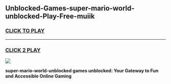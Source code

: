 
## Unblocked-Games-super-mario-world-unblocked-Play-Free-muiik
<h3>
<a href="https://premium76.site?title=super-mario-world-unblocked&ref=21A">CLICK TO PLAY</a></h3>
<hr>

<h3>
<a href="https://premium76.site?title=super-mario-world-unblocked&ref=21A">CLICK 2 PLAY</a>
  
</h3>

<a href="https://premium76.site?title=super-mario-world-unblocked&ref=21A"><img src="https://clearcache.store/games.png"></a>


**super-mario-world-unblocked games unblocked: Your Gateway to Fun and Accessible Online Gaming**
